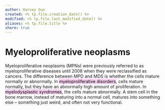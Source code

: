 ```yaml
---
author: Harvey Guo
created: <% tp.file.creation_date() %>
modified: <% tp.file.last_modified_date() %>
aliases: <% tp.file.title %>
share: true
---
```

# Myeloproliferative neoplasms
Myeloproliferative neoplasms (MPNs) were previously referred to as myeloproliferative diseases until 2008 when they were reclassified as cancers.
The difference between MPD and MDS is whether the cells mature normally or abnormally. In <mark style="background: #FFB8EBA6;">myeloproliferative disorders</mark>, cells mature normally, but they have an abnormally high amount of proliferation. In <mark style="background: #FFB8EBA6;">myelodysplastic syndromes</mark>, the cells mature abnormally. A stem cell in the bone marrow, instead of maturing into a normal cell, matures into something else – something just weird, and often not very functional.


